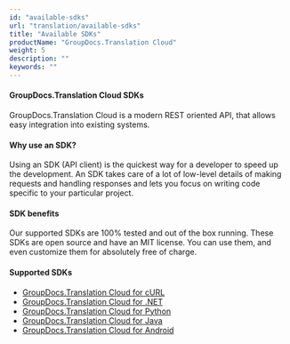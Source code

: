 ```yaml
---
id: "available-sdks"
url: "translation/available-sdks"
title: "Available SDKs"
productName: "GroupDocs.Translation Cloud"
weight: 5
description: ""
keywords: ""
---
```


#### GroupDocs.Translation Cloud SDKs ####

GroupDocs.Translation Cloud is a modern REST oriented API, that allows easy integration into existing systems.


#### Why use an SDK? ####

Using an SDK (API client) is the quickest way for a developer to speed up the development. An SDK takes care of a lot of low-level details of making requests and handling responses and lets you focus on writing code specific to your particular project.


#### SDK benefits ####

Our supported SDKs are 100% tested and out of the box running. These SDKs are open source and have an MIT license. You can use them, and even customize them for absolutely free of charge.


#### Supported SDKs ####

* [GroupDocs.Translation Cloud for cURL](https://products.groupdocs.cloud/translation/curl)
* [GroupDocs.Translation Cloud for .NET](https://products.groupdocs.cloud/translation/net)
* [GroupDocs.Translation Cloud for Python](https://products.groupdocs.cloud/translation/python)
* [GroupDocs.Translation Cloud for Java](https://products.groupdocs.cloud/translation/java)
* [GroupDocs.Translation Cloud for Android](https://products.groupdocs.cloud/translation/android)